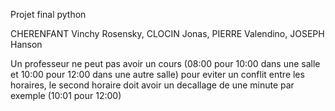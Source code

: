 Projet final python

CHERENFANT Vinchy Rosensky,
CLOCIN Jonas,
PIERRE Valendino,
JOSEPH Hanson

Un professeur ne peut pas avoir un cours (08:00 pour 10:00 dans une salle et 10:00 pour 12:00 dans une autre salle) pour 
eviter un conflit entre les horaires, le second horaire doit avoir un decallage de une minute par exemple (10:01 pour 12:00)
